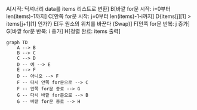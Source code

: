 
A[시작: 딕셔너리 data를 items 리스트로 변환]
B[바깥 for문 시작: i=0부터 len(items)-1까지]
C[안쪽 for문 시작: j=0부터 len(items)-1-i까지]
D{items[j][1] > items[j+1][1] 인가?}
E[두 원소의 위치를 바꾼다 (Swap)]
F[안쪽 for문 반복: j 증가]
G[바깥 for문 반복: i 증가]
H[정렬 완료: items 출력]
``` mermaid
graph TD
    A --> B
    B --> C
    C --> D
    D -- 예 --> E
    E --> F
    D -- 아니오 --> F
    F -- 다시 안쪽 for문으로 --> C
    F -- 안쪽 for문 종료 --> G
    G -- 다시 바깥 for문으로 --> B
    G -- 바깥 for문 종료 --> H
```
